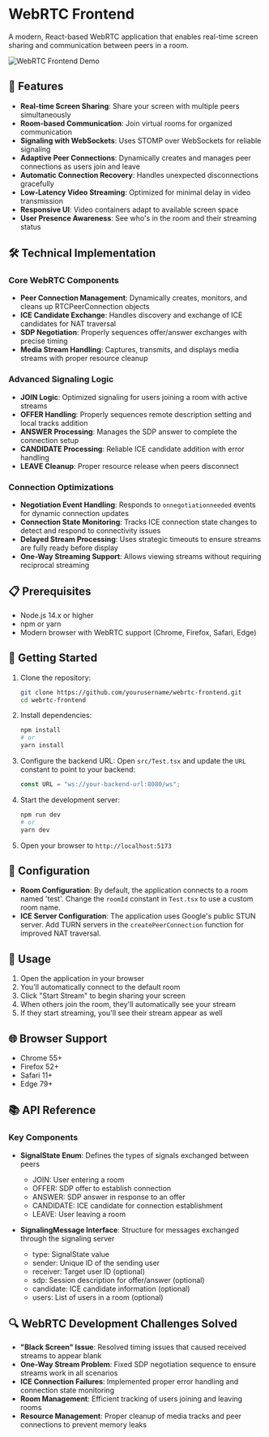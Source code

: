 # WebRTC Frontend

A modern, React-based WebRTC application that enables real-time screen sharing and communication between peers in a room.

![WebRTC Frontend Demo](https://via.placeholder.com/800x400?text=WebRTC+Frontend+Demo)

## 🚀 Features

- **Real-time Screen Sharing**: Share your screen with multiple peers simultaneously
- **Room-based Communication**: Join virtual rooms for organized communication
- **Signaling with WebSockets**: Uses STOMP over WebSockets for reliable signaling
- **Adaptive Peer Connections**: Dynamically creates and manages peer connections as users join and leave
- **Automatic Connection Recovery**: Handles unexpected disconnections gracefully
- **Low-Latency Video Streaming**: Optimized for minimal delay in video transmission
- **Responsive UI**: Video containers adapt to available screen space
- **User Presence Awareness**: See who's in the room and their streaming status

## 🛠️ Technical Implementation

### Core WebRTC Components

- **Peer Connection Management**: Dynamically creates, monitors, and cleans up RTCPeerConnection objects
- **ICE Candidate Exchange**: Handles discovery and exchange of ICE candidates for NAT traversal
- **SDP Negotiation**: Properly sequences offer/answer exchanges with precise timing
- **Media Stream Handling**: Captures, transmits, and displays media streams with proper resource cleanup

### Advanced Signaling Logic

- **JOIN Logic**: Optimized signaling for users joining a room with active streams
- **OFFER Handling**: Properly sequences remote description setting and local tracks addition
- **ANSWER Processing**: Manages the SDP answer to complete the connection setup
- **CANDIDATE Processing**: Reliable ICE candidate addition with error handling
- **LEAVE Cleanup**: Proper resource release when peers disconnect

### Connection Optimizations

- **Negotiation Event Handling**: Responds to `onnegotiationneeded` events for dynamic connection updates
- **Connection State Monitoring**: Tracks ICE connection state changes to detect and respond to connectivity issues
- **Delayed Stream Processing**: Uses strategic timeouts to ensure streams are fully ready before display
- **One-Way Streaming Support**: Allows viewing streams without requiring reciprocal streaming

## 📋 Prerequisites

- Node.js 14.x or higher
- npm or yarn
- Modern browser with WebRTC support (Chrome, Firefox, Safari, Edge)

## 🚀 Getting Started

1. Clone the repository:
   ```bash
   git clone https://github.com/yourusername/webrtc-frontend.git
   cd webrtc-frontend
   ```

2. Install dependencies:
   ```bash
   npm install
   # or
   yarn install
   ```

3. Configure the backend URL:
   Open `src/Test.tsx` and update the `URL` constant to point to your backend:
   ```typescript
   const URL = "ws://your-backend-url:8080/ws";
   ```

4. Start the development server:
   ```bash
   npm run dev
   # or
   yarn dev
   ```

5. Open your browser to `http://localhost:5173`

## 🔧 Configuration

- **Room Configuration**: By default, the application connects to a room named 'test'. Change the `roomId` constant in `Test.tsx` to use a custom room name.
- **ICE Server Configuration**: The application uses Google's public STUN server. Add TURN servers in the `createPeerConnection` function for improved NAT traversal.

## 📖 Usage

1. Open the application in your browser
2. You'll automatically connect to the default room
3. Click "Start Stream" to begin sharing your screen
4. When others join the room, they'll automatically see your stream
5. If they start streaming, you'll see their stream appear as well

## 🌐 Browser Support

- Chrome 55+
- Firefox 52+
- Safari 11+
- Edge 79+

## 📚 API Reference

### Key Components

- **SignalState Enum**: Defines the types of signals exchanged between peers
  - JOIN: User entering a room
  - OFFER: SDP offer to establish connection
  - ANSWER: SDP answer in response to an offer
  - CANDIDATE: ICE candidate for connection establishment
  - LEAVE: User leaving a room

- **SignalingMessage Interface**: Structure for messages exchanged through the signaling server
  - type: SignalState value
  - sender: Unique ID of the sending user
  - receiver: Target user ID (optional)
  - sdp: Session description for offer/answer (optional)
  - candidate: ICE candidate information (optional)
  - users: List of users in a room (optional)

## 🔍 WebRTC Development Challenges Solved

- **"Black Screen" Issue**: Resolved timing issues that caused received streams to appear blank
- **One-Way Stream Problem**: Fixed SDP negotiation sequence to ensure streams work in all scenarios
- **ICE Connection Failures**: Implemented proper error handling and connection state monitoring
- **Room Management**: Efficient tracking of users joining and leaving rooms
- **Resource Management**: Proper cleanup of media tracks and peer connections to prevent memory leaks